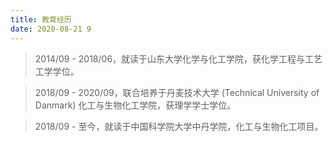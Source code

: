 ```yaml
---
title: 教育经历
date: 2020-08-21 9
---
```

>2014/09 - 2018/06，就读于山东大学化学与化工学院，获化学工程与工艺工学学位。

>2018/09 - 2020/09，联合培养于丹麦技术大学 (Technical University of Danmark) 化工与生物化工学院，获理学学士学位。

>2018/09 - 至今，就读于中国科学院大学中丹学院，化工与生物化工项目。

